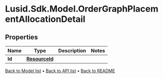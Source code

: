 # Lusid.Sdk.Model.OrderGraphPlacementAllocationDetail

## Properties

Name | Type | Description | Notes
------------ | ------------- | ------------- | -------------
**Id** | [**ResourceId**](ResourceId.md) |  | 

[Back to Model list](../README.md#documentation-for-models) &#8226; [Back to API list](../README.md#documentation-for-api-endpoints) &#8226; [Back to README](../README.md)

